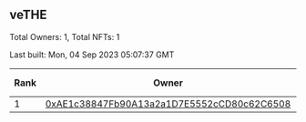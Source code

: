 ## veTHE

Total Owners: 1, Total NFTs: 1

Last built: Mon, 04 Sep 2023 05:07:37 GMT

| Rank | Owner | Voting Power | Influence | NFTs Id |
| --- | --- | --- | --- | --- |
  | 1 | [0xAE1c38847Fb90A13a2a1D7E5552cCD80c62C6508](https://debank.com/profile/0xAE1c38847Fb90A13a2a1D7E5552cCD80c62C6508?chain=bsc) | 2,536,352.005 | 3.63144% | 1 |
